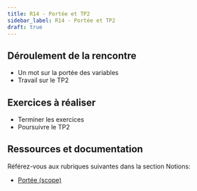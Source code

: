 ```yaml
---
title: R14 - Portée et TP2
sidebar_label: R14 - Portée et TP2
draft: true
---
```


## Déroulement de la rencontre

- Un mot sur la portée des variables
- Travail sur le TP2
 

## Exercices à réaliser

- Terminer les exercices
- Poursuivre le TP2

## Ressources et documentation

Référez-vous aux rubriques suivantes dans la section Notions:

- [Portée (scope)](/notions/scripts/scope)


